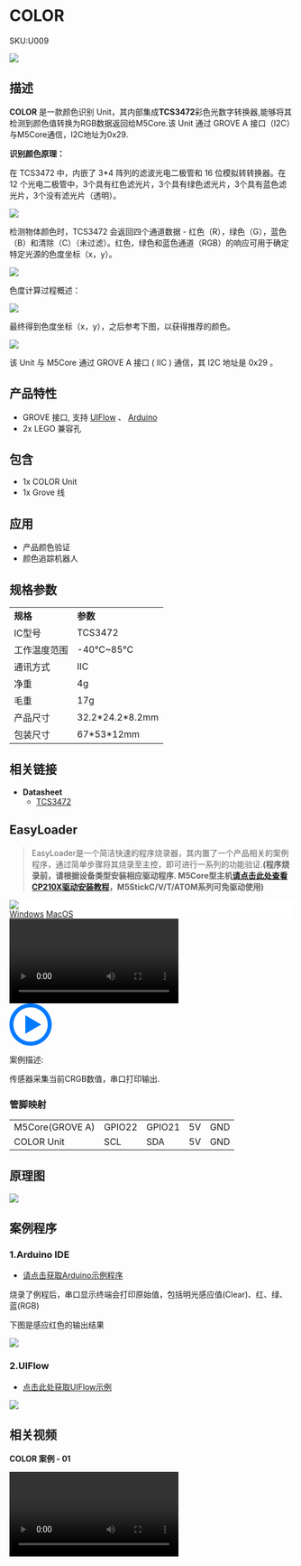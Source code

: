 # COLOR

<el-tag effect="plain">SKU:U009</el-tag>

<div class="product_pic"><img src="assets/img/product_pics/unit/color/unit_color_01.webp"></div>

## 描述

**COLOR** 是一款颜色识别 Unit，其内部集成**TCS3472**彩色光数字转换器,能够将其检测到颜色值转换为RGB数据返回给M5Core.该 Unit 通过 GROVE A 接口（I2C）与M5Core通信，I2C地址为0x29.

**识别颜色原理：**

在 TCS3472 中，内嵌了 3*4 阵列的滤波光电二极管和 16 位模拟转转换器。在 12 个光电二极管中，3个具有红色滤光片，3个具有绿色滤光片，3个具有蓝色滤光片，3个没有滤光片（透明）。

<img src="assets/img/product_pics/unit/color/unit_color_07.webp">

检测物体颜色时，TCS3472 会返回四个通道数据 - 红色（R），绿色（G），蓝色（B）和清除（C）（未过滤）。红色，绿色和蓝色通道（RGB）的响应可用于确定特定光源的色度坐标（x，y）。

<img src="assets/img/product_pics/unit/color/unit_color_04.webp">

色度计算过程概述：

<img src="assets/img/product_pics/unit/color/unit_color_05.webp">

最终得到色度坐标（x，y），之后参考下图，以获得推荐的颜色。

<img src="assets/img/product_pics/unit/color/unit_color_06.webp">

该 Unit 与 M5Core 通过 GROVE A 接口 ( IIC ) 通信，其 I2C 地址是 0x29 。

## 产品特性

- GROVE 接口, 支持 [UIFlow](http://flow.m5stack.com) 、 [Arduino](http://www.arduino.cc)
- 2x LEGO 兼容孔

## 包含

- 1x COLOR Unit
- 1x Grove 线

## 应用

- 产品颜色验证
- 颜色追踪机器人

## 规格参数

<table>
   <tr style="font-weight:bold">
      <td>规格</td>
      <td>参数</td>
   </tr>
   <tr>
      <td>IC型号</td>
      <td>TCS3472</td>
   </tr>
   <tr>
      <td>工作温度范围</td>
      <td>-40°C~85°C</td>
   </tr>
   <tr>
      <td>通讯方式</td>
      <td>IIC</td>
   </tr>
   <tr>
      <td>净重</td>
      <td>4g</td>
   </tr>
   <tr>
      <td>毛重</td>
      <td>17g</td>
   </tr>
   <tr>
      <td>产品尺寸</td>
      <td>32.2*24.2*8.2mm</td>
   </tr>
   <tr>
      <td>包装尺寸</td>
      <td>67*53*12mm</td>
   </tr>
</table>

## 相关链接

-  **Datasheet** 
    - [TCS3472](https://m5stack.oss-cn-shenzhen.aliyuncs.com/resource/docs/datasheet/unit/TCS3472_en.pdf)

## EasyLoader

>EasyLoader是一个简洁快速的程序烧录器，其内置了一个产品相关的案例程序，通过简单步骤将其烧录至主控，即可进行一系列的功能验证.**(程序烧录前，请根据设备类型安装相应驱动程序. M5Core型主机[请点击此处查看CP210X驱动安装教程](zh_CN/arduino/arduino_development?id=安装串口驱动)，M5StickC/V/T/ATOM系列可免驱动使用)**

<div class="easyloader-box">
    <div style="background-color:white;">
        <div><img src="https://m5stack.oss-cn-shenzhen.aliyuncs.com/image/easyloader_intro.webp"></div>
        <div class="easyloader-btn">
            <a href="https://m5stack.oss-cn-shenzhen.aliyuncs.com/EasyLoader/Windows/UNIT/For%20M5Core/EasyLoader_Color_UNIT_With_M5Core.exe">Windows</a>
            <a href="https://m5stack.oss-cn-shenzhen.aliyuncs.com/EasyLoader/MacOS/UNIT/EasyLoader_Color_UNIT_With_M5Core.dmg">MacOS</a>
            <!-- <a>Linux</a>
            <a>MacOS</a> -->
        </div>
    </div>
    <div>
        <video id="example_video" controls>
            <source src="https://m5stack.oss-cn-shenzhen.aliyuncs.com/video/Product_example_video/Unit/Color_UNIT.mp4" type="video/mp4">
        </video>
        <div class="easyloader-mask">
        <a>
            <svg id="play-btn" t="1583228776634" class="icon" viewBox="0 0 1024 1024" version="1.1" xmlns="http://www.w3.org/2000/svg" p-id="4152" width="75" height="75"><path d="M512 0C229.216 0 0 229.216 0 512s229.216 512 512 512 512-229.216 512-512S794.784 0 512 0z m0 928C282.24 928 96 741.76 96 512S282.24 96 512 96s416 186.24 416 416-186.24 416-416 416zM384 288l384 224-384 224z" p-id="4153" fill="#007aff"></path></svg></a>
            <p>案例描述:</p>
            <p>传感器采集当前CRGB数值，串口打印输出.</p>
        </div>
    </div>
</div>

### 管脚映射

<table>
 <tr><td>M5Core(GROVE A)</td><td>GPIO22</td><td>GPIO21</td><td>5V</td><td>GND</td></tr>
 <tr><td>COLOR Unit</td><td>SCL</td><td>SDA</td><td>5V</td><td>GND</td></tr>
</table>

## 原理图

<img src="assets/img/product_pics/unit/color_sch.JPG">

## 案例程序

### 1.Arduino IDE

- [请点击获取Arduino示例程序](https://github.com/m5stack/M5Stack/tree/master/examples/Unit/COLOR_TCS3472)

烧录了例程后，串口显示终端会打印原始值，包括明光感应值(Clear)、红、绿、蓝(RGB)

下图是感应红色的输出结果

<img src="assets/img/product_pics/unit/unit_example/COLOR/example_unit_color_result_01.webp">

### 2.UIFlow

- [点击此处获取UIFlow示例](https://github.com/m5stack/M5-ProductExampleCodes/tree/master/Unit/COLOR/UIFlow)

<img src="assets/img/product_pics/unit/color/color.webp">

## 相关视频

**COLOR 案例 - 01**

<video class="video_size" controls>
    <source src="https://m5stack.oss-cn-shenzhen.aliyuncs.com/video/Blog/Twitch201902/Color%20Unit.mp4" type="video/mp4">
</video>

<script>

   var purchase_link = 'https://m5stack.com/collections/m5-unit/products/color-unit';

   anchor_search(purchase_link);
   scrollFunc();

</script>